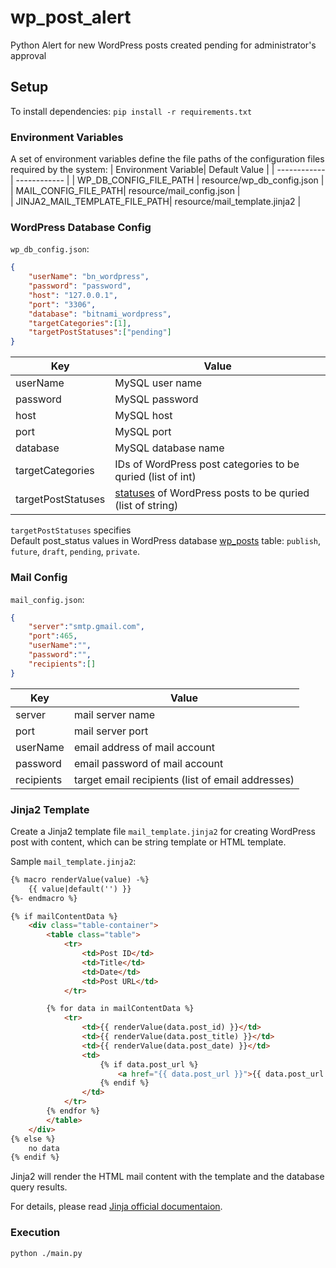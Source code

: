 

# wp_post_alert
Python Alert for new WordPress posts created pending for administrator's approval

## Setup
To install dependencies:
`pip install -r requirements.txt`

  ### Environment Variables
A set of environment variables define the file paths of the configuration files required by the system:
| Environment Variable| Default Value   | 
| ------------ | ------------ | 
| WP_DB_CONFIG_FILE_PATH |  resource/wp_db_config.json |
| MAIL_CONFIG_FILE_PATH|  resource/mail_config.json |    
| JINJA2_MAIL_TEMPLATE_FILE_PATH|  resource/mail_template.jinja2 |  

### WordPress Database Config
`wp_db_config.json`:
`````json
{
    "userName": "bn_wordpress",
    "password": "password",
    "host": "127.0.0.1",
    "port": "3306",
    "database": "bitnami_wordpress",
    "targetCategories":[1],
    "targetPostStatuses":["pending"]	
}
`````

| Key| Value   | 
| ------------ | ------------ | 
| userName|  MySQL user name|
| password|  MySQL password |    
| host|  MySQL host |  
| port|  MySQL port |  
| database|  MySQL database name |  
| targetCategories|  IDs of WordPress post categories to be quried (list of int) |  
| targetPostStatuses|  [statuses](https://wordpress.org/support/article/post-status/) of WordPress posts to be quried (list of string) |  

`targetPostStatuses` specifies  
Default post_status values in WordPress database [wp_posts](https://codex.wordpress.org/Database_Description#Table:_wp_posts) table: `publish`, `future`, `draft`, `pending`, `private`.
### Mail Config
`mail_config.json`:
`````json
{
    "server":"smtp.gmail.com",
    "port":465,
    "userName":"",
    "password":"",
    "recipients":[]
}
`````
| Key| Value   | 
| ------------ | ------------ | 
| server|  mail server name|
| port|  mail server port|
| userName|  email address of mail account |
| password|  email password of mail account|
| recipients|  target email recipients (list of email addresses)|

### Jinja2 Template
Create a Jinja2 template file `mail_template.jinja2` for creating WordPress post with content, which can be string template or HTML template.

Sample `mail_template.jinja2`:
```html
{% macro renderValue(value) -%}
    {{ value|default('') }}
{%- endmacro %}

{% if mailContentData %}
    <div class="table-container">
        <table class="table">
            <tr>
                <td>Post ID</td>
                <td>Title</td>
                <td>Date</td>
                <td>Post URL</td>
            </tr>

        {% for data in mailContentData %}
            <tr>
                <td>{{ renderValue(data.post_id) }}</td>
                <td>{{ renderValue(data.post_title) }}</td>
                <td>{{ renderValue(data.post_date) }}</td>
                <td>
                    {% if data.post_url %}
                        <a href="{{ data.post_url }}">{{ data.post_url }}</a>
                    {% endif %}
                </td>
            </tr>
        {% endfor %}
        </table>
    </div>
{% else %}
    no data
{% endif %}
```
Jinja2 will render the HTML mail content with the template and the database query results.

For details, please read [Jinja official documentaion](https://jinja.palletsprojects.com/en/3.0.x/).

### Execution
`python ./main.py`

